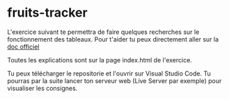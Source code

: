 # fruits-tracker

L'exercice suivant te permettra de faire quelques recherches sur le fonctionnement des tableaux. Pour t'aider tu peux directement aller sur la [doc officiel](https://developer.mozilla.org/fr/docs/Web/JavaScript/Reference/Global_Objects/Array) 

Toutes les explications sont sur la page index.html de l'exercice.

Tu peux télécharger le repositorie et l'ouvrir sur Visual Studio Code. Tu pourras par la suite lancer ton serveur web (Live Server par exemple) pour visualiser les consignes.
